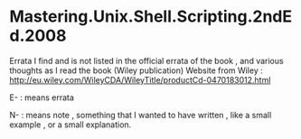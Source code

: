 # Mastering.Unix.Shell.Scripting.2ndEd.2008
Errata I find and is not listed in the official errata of the book , and various thoughts as I read the book (Wiley publication)
Website from Wiley : http://eu.wiley.com/WileyCDA/WileyTitle/productCd-0470183012.html

E-  : means errata

N-  : means note , something that I wanted to have written , like a small example , or a small explanation.
